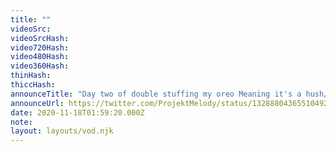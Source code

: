 ```yaml
---
title: ""
videoSrc: 
videoSrcHash: 
video720Hash: 
video480Hash: 
video360Hash: 
thinHash: 
thiccHash: 
announceTitle: "Day two of double stuffing my oreo Meaning it's a hush/lush day. I'm online and I hope nothing explodes! see you soon"
announceUrl: https://twitter.com/ProjektMelody/status/1328880436551049217
date: 2020-11-18T01:59:20.000Z
note: 
layout: layouts/vod.njk
---
```

